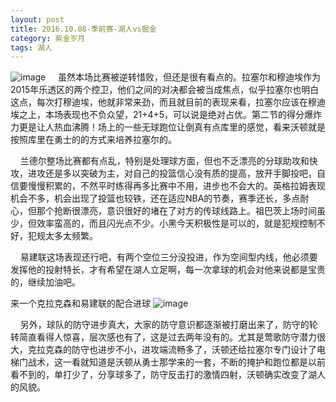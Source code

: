 ```yaml
---
layout: post
title: 2016.10.08-季前赛-湖人vs掘金
category: 紫金岁月
tags: 湖人
---
```



![image](http://offfjcibp.bkt.clouddn.com/BbsImg147590277193248_1200x628.jpg)
&nbsp;&nbsp;&nbsp;&nbsp;虽然本场比赛被逆转惜败，但还是很有看点的。拉塞尔和穆迪埃作为2015年乐透区的两个控卫，他们之间的对决都会被当成焦点，似乎拉塞尔也明白这点，每次打穆迪埃，他就非常来劲，而且就目前的表现来看，拉塞尔应该在穆迪埃之上，本场表现也不负众望，21+4+5，可以说是绝对占优。第二节的得分爆炸力更是让人热血沸腾！场上的一些无球跑位让倒真有点库里的感觉，看来沃顿就是按照库里在勇士的的方式来培养拉塞尔的。

&nbsp;&nbsp;&nbsp;&nbsp;兰德尔整场比赛都有点乱，特别是处理球方面，但也不乏漂亮的分球助攻和快攻，进攻还是多以突破为主，对自己的投篮信心没有质的提高，放开手脚投吧，自信要慢慢积累的，不然平时练得再多比赛中不用，进步也不会大的。英格拉姆表现机会不多，机会出现了投篮也较铁，还在适应NBA的节奏，赛季还长，多点耐心，但那个抢断很漂亮，意识很好的堵在了对方的传球线路上。祖巴茨上场时间虽少，但效率蛮高的，而且闪光点不少。小黑今天积极性是可以的，就是犯规控制不好，犯规太多太频繁。

&nbsp;&nbsp;&nbsp;&nbsp;易建联这场表现还行吧，有两个空位三分没投进，作为空间型内线，他必须要发挥他的投射特长，才有希望在湖人立足啊，每一次拿球的机会对他来说都是宝贵的，继续加油吧。

来一个克拉克森和易建联的配合进球
![image](http://offfjcibp.bkt.clouddn.com/7049c17bjw1f8krlotcn9g20ac063e82.gif)

&nbsp;&nbsp;&nbsp;&nbsp;另外，球队的防守进步真大，大家的防守意识都逐渐被打磨出来了，防守的轮转简直看得人惊喜，层次感也有了，这是过去两年没有的。尤其是莺歌防守潜力很大，克拉克森的防守也进步不小，进攻端流畅多了，沃顿还给拉塞尔专门设计了电梯门战术，这一看就知道是沃顿从勇士那学来的一套，不断的掩护和跑位都是以前看不到的，单打少了，分享球多了，防守反击打的激情四射，沃顿确实改变了湖人的风貌。


